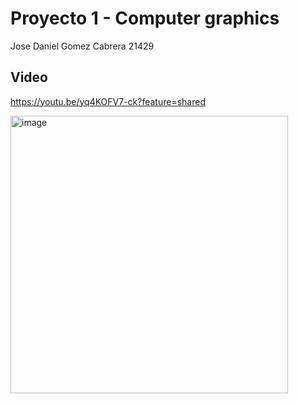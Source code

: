 # Proyecto 1 - Computer graphics
Jose Daniel Gomez Cabrera 21429

## Video
https://youtu.be/yq4KOFV7-ck?feature=shared

<img width="444" alt="image" src="https://github.com/JDgomez2002/proj1-CC2018/assets/87883400/6bafbaa3-a2b2-45ca-8f69-ee2e2ec82603">
